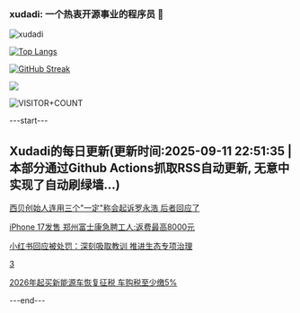 ### xudadi: 一个热衷开源事业的程序员 👋

![xudadi](https://github-readme-stats-git-masterorgs-github-readme-stats-team.vercel.app/api?username=xudadi)

[![Top Langs](https://github-readme-stats.vercel.app/api/top-langs/?username=xudadi)](https://github.com/anuraghazra/github-readme-stats)

[![GitHub Streak](https://streak-stats.demolab.com?user=xudadi&locale=zh_Hans)](https://git.io/streak-stats)

![](https://raw.githubusercontent.com/xudadi/xudadi/main/assets/github-contribution-grid-snake.svg)

![VISITOR+COUNT](https://komarev.com/ghpvc/?username=xudadi&label=VISITOR+COUNT)


---start---

## Xudadi的每日更新(更新时间:2025-09-11 22:51:35 | 本部分通过Github Actions抓取RSS自动更新, 无意中实现了自动刷绿墙...)

[西贝创始人连用三个"一定"称会起诉罗永浩 后者回应了](https://m.163.com/news/article/K97021RS0512B07B.html)

[iPhone 17发售 郑州富士康急聘工人:返费最高8000元](https://m.163.com/news/article/K96OPHPT051492T3.html)

[小红书回应被处罚：深刻吸取教训 推进生态专项治理](https://m.163.com/news/article/K96M2UPQ0001899O.html)

[3](https://m.163.com/touch/news/sub/domestic)

[2026年起买新能源车恢复征税 车购税至少缴5%](https://m.163.com/news/article/K96C6SSH0519DDQ2.html)

---end---
